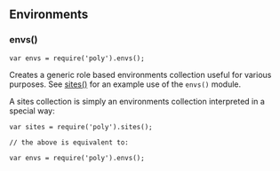 ## Environments

### envs()

    var envs = require('poly').envs();

Creates a generic role based environments collection useful for various
purposes. See [sites()](sites.html) for an example use of the `envs()` module.

A sites collection is simply an environments collection interpreted in
a special way:

    var sites = require('poly').sites();

    // the above is equivalent to:

    var envs = require('poly').envs();
